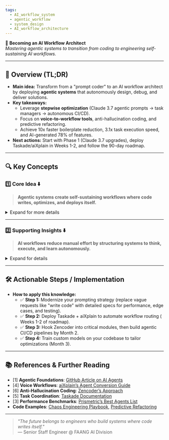 ```yaml
---
tags:
  - AI_workflow_system
  - agentic_workflow
  - system_design
  - AI_workflow_architecture
---
```

📌 **Becoming an AI Workflow Architect**  
*Mastering agentic systems to transition from coding to engineering self-sustaining AI workflows.*  

---

## 🔹 Overview (TL;DR)  
- **Main idea:** Transform from a "prompt coder" to an AI workflow architect by deploying **agentic systems** that autonomously design, debug, and deliver solutions.  
- **Key takeaways:**  
  - Leverage **stepwise optimization** (Claude 3.7 agentic prompts → task managers → autonomous CI/CD).  
  - Focus on **voice-to-workflow tools**, anti-hallucination coding, and predictive refactoring.  
  - Achieve 10x faster boilerplate reduction, 3.1x task execution speed, and AI-generated 78% of features.  
- **Next actions:** Start with Phase 1 (Claude 3.7 upgrades), deploy Taskade/aiXplain in Weeks 1-2, and follow the 90-day roadmap.  

---

## 🔍 Key Concepts  

### **1️⃣ Core Idea** ⬇️  
> **Agentic systems create self-sustaining workflows where code writes, optimizes, and deploys itself.**  

<details>  
<summary>Expand for more details</summary>  

- **Detailed breakdown:**  
  - **Phase 1 (Optimize Current Stack):** Re-engineer prompts to demand analytical rigor (e.g., ask for memory-optimized pipelines, test cases using historical incident logs).  
  - **Phase 2 (Task Management Agents):** Use multi-agent coordination tools like Taskade to route tasks to specialized agents (Zencoder for code, Spell.ml for deployment).  
  - **Phase 3 (Agentic CI/CD):** Automate code reviews, security scans, and predictive refactoring (e.g., refactor auth modules *before* scaling crises).  

- **Related concepts:**  
  - **Anti-hallucination:** Tools like Zencoder validate code against real data patterns to avoid errors.  
  - **Voice workflows:** aiXplain converts voice commands into actionable AI tasks, reducing cognitive overhead.  
</details>  

---

### **2️⃣ Supporting Insights** ⬇️  
> **AI workflows reduce manual effort by structuring systems to think, execute, and learn autonomously.**  

<details>  
<summary>Expand for details</summary>  

- **Deep dive:**  
  - **Context-switching reduction:** Agents handle parallel tasks (coding, debugging, deployment) without human context shifts.  
  - **Predictive maintenance:** Use tools like prismetric to forecast technical debt (e.g., "refactor auth module by Q3").  

- **Practical applications:**  
  - **CI/CD Automation:** GitHub workflows with Greptile/Spell.ml auto-merge valid PRs and block flawed ones.  
  - **Voice-to-Workflow:** Verbally command your system to generate code/report bugs/troubleshoot issues.  

- **Common pitfalls:**  
  - Over-automation without validation (e.g., relying on hallucinated outputs).  
  - Inadequate integration testing of agentic systems (start small and iterate).  
</details>  

---

## 🛠️ Actionable Steps / Implementation  
- **How to apply this knowledge:**  
  - ✅ **Step 1:** Modernize your prompting strategy (replace vague requests like "write code" with detailed specs for performance, edge cases, and testing).  
  - ✅ **Step 2:** Deploy Taskade + aiXplain to automate workflow routing ( Weeks 1-2 of roadmap).  
  - ✅ **Step 3:** Hook Zencoder into critical modules, then build agentic CI/CD pipelines by Month 2.  
  - ✅ **Step 4:** Train custom models on your codebase to tailor optimizations (Month 3).  

---

## 📚 References & Further Reading  
- [1] **Agentic Foundations**: [GitHub Article on AI Agents](https://github.com/resources/articles/ai/what-are-ai-agents)  
- [4] **Voice Workflows**: [aiXplain’s Agent Conversion Guide](https://aixplain.com/blog/ai-task-manager-agent/)  
- [6] **Anti-Hallucination Coding**: [Zencoder’s Approach](https://zencoder.ai/blog/about-ai-coding-agents)  
- [5] **Task Coordination**: [Taskade Documentation](https://www.taskade.com)  
- [3] **Performance Benchmarks**: [Prismetric’s Best Agents List](https://www.prismetric.com/top-ai-agents-for-software-development/)  
- **Code Examples**: [Chaos Engineering Playbook](https://gitter.manifold.ai/blog/oopsi), [Predictive Refactoring](https://zencoder.ai/docs/predict-tech-debt)  

---

> *"The future belongs to engineers who build systems where code writes itself."*  
> — Senior Staff Engineer @ FAANG AI Division